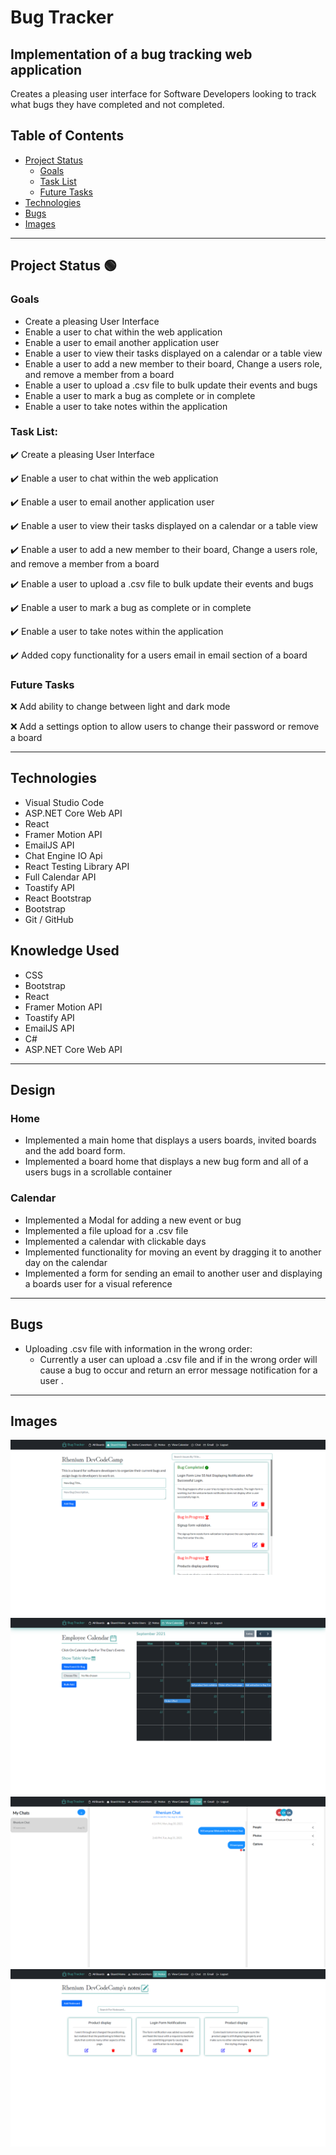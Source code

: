 # Bug Tracker
## Implementation of a bug tracking web application

Creates a pleasing user interface for Software Developers looking to track what bugs they have completed and not completed.

## Table of Contents
- [Project Status](#project-status)
   - [Goals](#goals)
   - [Task List](#task-list)
   - [Future Tasks](#future-tasks)
- [Technologies](#technologies)
- [Bugs](#bugs)
- [Images](#Images)

---
## Project Status :green_circle:
### Goals
- Create a pleasing User Interface
- Enable a user to chat within the web application
- Enable a user to email another application user
- Enable a user to view their tasks displayed on a calendar or a table view
- Enable a user to add a new member to their board, Change a users role, and remove a member from a board
- Enable a user to upload a .csv file to bulk update their events and bugs
- Enable a user to mark a bug as complete or in complete
- Enable a user to take notes within the application

### Task List: 
:heavy_check_mark: Create a pleasing User Interface 

:heavy_check_mark: Enable a user to chat within the web application

:heavy_check_mark: Enable a user to email another application user

:heavy_check_mark: Enable a user to view their tasks displayed on a calendar or a table view

:heavy_check_mark: Enable a user to add a new member to their board, Change a users role, and remove a member from a board

:heavy_check_mark: Enable a user to upload a .csv file to bulk update their events and bugs

:heavy_check_mark: Enable a user to mark a bug as complete or in complete

:heavy_check_mark: Enable a user to take notes within the application

:heavy_check_mark: Added copy functionality for a users email in email section of a board

<!--- 
Emojis for the Task List:
DONE =      :heavy_check_mark:
NOT DONE =  :x:
WIP =       :recycle:
BUGGED =    :warning:
 --->

### Future Tasks  
:x: Add ability to change between light and dark mode 

:x: Add a settings option to allow users to change their password or remove a board

---
## Technologies
- Visual Studio Code
- ASP.NET Core Web API
- React
- Framer Motion API
- EmailJS API
- Chat Engine IO Api
- React Testing Library API
- Full Calendar API
- Toastify API
- React Bootstrap
- Bootstrap
- Git / GitHub

## Knowledge Used
- CSS
- Bootstrap
- React
- Framer Motion API
- Toastify API
- EmailJS API
- C#
- ASP.NET Core Web API

---
## Design
### Home
- Implemented a main home that displays a users boards, invited boards and the add board form.
- Implemented a board home that displays a new bug form and all of a users bugs in a scrollable container
### Calendar
- Implemented a Modal for adding a new event or bug
- Implemented a file upload for a .csv file
- Implemented a calendar with clickable days
- Implemented functionality for moving an event by dragging it to another day on the calendar
- Implemented a form for sending an email to another user and displaying a boards user for a visual reference

---
## Bugs
- Uploading .csv file with information in the wrong order:
   - Currently a user can upload a .csv file and if in the wrong order will cause a bug to occur and return an error message notification for a user .

---
## Images
![](src/Images/BoardHome.PNG)
![](src/Images/FullCalendar.PNG)
![](src/Images/Chat.PNG)
![](src/Images/Notes.PNG)
